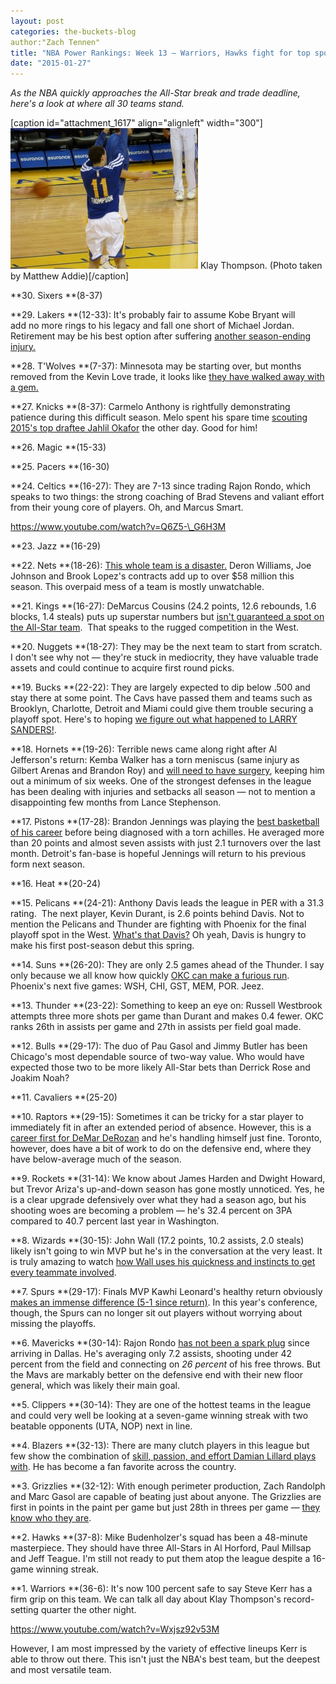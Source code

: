 ```yaml
---
layout: post
categories: the-buckets-blog
author:"Zach Tennen"
title: "NBA Power Rankings: Week 13 — Warriors, Hawks fight for top spot"
date: "2015-01-27"
---
```


_As the NBA quickly approaches the All-Star break and trade deadline, here's a look at where all 30 teams stand._

\[caption id="attachment\_1617" align="alignleft" width="300"\][![Klay Thompson is, umm, really, real good. (Photo taken by Matthew Addie)](images/Klay-Thompson-300x225.jpg)](http://www.flickr.com/photos/heelsports/8531340385/in/photolist-dZTmgB-e1UVMd-dnEQGQ-dyrYCL-dnES3F-dymv4r-e1Pjqi-e1Phek-e1UV6J-e1UX8d-e1UVGY-dyCnue-dyHQL1-dyHR17-dnFb3Z-dnEQzu-dnEWvN-ehMHR5-ehMGzL-ehMHtu-ehMHFq-dnEWt3-dnEQFs-dnES5x-dnELc6-dnES18-dnF9Fr-dnNXHA-dnEQK1-dnEQHL-dnEQyj-dyrYwE-dyrYFC-dyrYzw-dymvbt-dymv9V-dymv1p-dymv74-dyrYu9-dymuVR-egSmrC-hsKHce-dZZ6mh-q6m6yz-dZTqwV) Klay Thompson. (Photo taken by Matthew Addie)\[/caption\]

**30\. Sixers **(8-37)

**29\. Lakers **(12-33): It's probably fair to assume Kobe Bryant will add no more rings to his legacy and fall one short of Michael Jordan. Retirement may be his best option after suffering [another season-ending injury.](http://espn.go.com/los-angeles/nba/story/_/id/12217628/kobe-bryant-los-angeles-lakers-season-torn-rotator-cuff)

**28\. T'Wolves **(7-37): Minnesota may be starting over, but months removed from the Kevin Love trade, it looks like [they have walked away with a gem.](http://grantland.com/the-triangle/andrew-wiggins-kevin-love-timberwolves-rookies/)

**27\. Knicks **(8-37): Carmelo Anthony is rightfully demonstrating patience during this difficult season. Melo spent his spare time [scouting 2015's top draftee Jahlil Okafor](http://nypost.com/2015/01/25/carmelo-raves-about-okafor-whos-big-fan-of-melo/) the other day. Good for him!

**26\. Magic **(15-33)

**25\. Pacers **(16-30)

**24\. Celtics **(16-27): They are 7-13 since trading Rajon Rondo, which speaks to two things: the strong coaching of Brad Stevens and valiant effort from their young core of players. Oh, and Marcus Smart.

https://www.youtube.com/watch?v=Q6Z5-\_G6H3M

**23\. Jazz **(16-29)

**22\. Nets **(18-26): [This whole team is a disaster.](http://www.bloomberg.com/news/2015-01-13/prokhorov-said-to-explore-sale-of-brooklyn-nets-basketball-team.html) Deron Williams, Joe Johnson and Brook Lopez's contracts add up to over $58 million this season. This overpaid mess of a team is mostly unwatchable.

**21\. Kings **(16-27): DeMarcus Cousins (24.2 points, 12.6 rebounds, 1.6 blocks, 1.4 steals) puts up superstar numbers but [isn't guaranteed a spot on the All-Star team](http://www.nba.com/kings/Cousins-should-be-an-all-star).  That speaks to the rugged competition in the West.

**20\. Nuggets **(18-27): They may be the next team to start from scratch. I don't see why not — they're stuck in mediocrity, they have valuable trade assets and could continue to acquire first round picks.

**19\. Bucks **(22-22): They are largely expected to dip below .500 and stay there at some point. The Cavs have passed them and teams such as Brooklyn, Charlotte, Detroit and Miami could give them trouble securing a playoff spot. Here's to hoping [we figure out what happened to LARRY SANDERS!](http://bloguin.com/crossoverchronicles/2015-articles/seen-last-larry-sanders.html).

**18\. Hornets **(19-26): Terrible news came along right after Al Jefferson's return: Kemba Walker has a torn meniscus (same injury as Gilbert Arenas and Brandon Roy) and [will need to have surgery](http://espn.go.com/nba/story/_/id/12231424/kemba-walker-charlotte-hornets-torn-lateral-meniscus-left-knee), keeping him out a minimum of six weeks. One of the strongest defenses in the league has been dealing with injuries and setbacks all season — not to mention a disappointing few months from Lance Stephenson.

**17\. Pistons **(17-28): Brandon Jennings was playing the [best basketball of his career](https://www.youtube.com/watch?v=Klkqb4tGw4c) before being diagnosed with a torn achilles. He averaged more than 20 points and almost seven assists with just 2.1 turnovers over the last month. Detroit's fan-base is hopeful Jennings will return to his previous form next season.

**16\. Heat **(20-24)

**15\. Pelicans **(24-21): Anthony Davis leads the league in PER with a 31.3 rating.  The next player, Kevin Durant, is 2.6 points behind Davis. Not to mention the Pelicans and Thunder are fighting with Phoenix for the final playoff spot in the West. [What's that Davis?](http://i0.wp.com/espngrantland.files.wordpress.com/2015/01/davis-screaming.gif) Oh yeah, Davis is hungry to make his first post-season debut this spring.

**14\. Suns **(26-20): They are only 2.5 games ahead of the Thunder. I say only because we all know how quickly [OKC can make a furious run](http://www.thehighscreen.com/2014/12/nba-west-expected-eight/). Phoenix's next five games: WSH, CHI, GST, MEM, POR. Jeez.

**13\. Thunder **(23-22): Something to keep an eye on: Russell Westbrook attempts three more shots per game than Durant and makes 0.4 fewer. OKC ranks 26th in assists per game and 27th in assists per field goal made.

**12\. Bulls **(29-17): The duo of Pau Gasol and Jimmy Butler has been Chicago's most dependable source of two-way value. Who would have expected those two to be more likely All-Star bets than Derrick Rose and Joakim Noah?

**11\. Cavaliers **(25-20)

**10\. Raptors **(29-15): Sometimes it can be tricky for a star player to immediately fit in after an extended period of absence. However, this is a [career first for DeMar DeRozan](http://news.nationalpost.com/2015/01/26/toronto-raptors-demar-derozan-looking-more-like-himself-after-injury-but-hes-not-there-yet/) and he's handling himself just fine. Toronto, however, does have a bit of work to do on the defensive end, where they have below-average much of the season.

**9\. Rockets **(31-14): We know about James Harden and Dwight Howard, but Trevor Ariza's up-and-down season has gone mostly unnoticed. Yes, he is a clear upgrade defensively over what they had a season ago, but his shooting woes are becoming a problem — he's 32.4 percent on 3PA compared to 40.7 percent last year in Washington.

**8\. Wizards **(30-15): John Wall (17.2 points, 10.2 assists, 2.0 steals) likely isn't going to win MVP but he's in the conversation at the very least. It is truly amazing to watch [how Wall uses his quickness and instincts to get every teammate involved](http://grantland.com/the-triangle/the-grantland-basketball-hour-zach-lowe-breaks-down-john-walls-secret-superpower/).

**7\. Spurs **(29-17): Finals MVP Kawhi Leonard's healthy return obviously [makes an immense difference (5-1 since return)](http://bloguin.com/crossoverchronicles/2015-articles/spurs-slipping-west-standings.html). In this year's conference, though, the Spurs can no longer sit out players without worrying about missing the playoffs.

**6\. Mavericks **(30-14): Rajon Rondo [has not been a spark plug](http://espn.go.com/dallas/nba/story/_/id/12227243/dallas-mavericks-coach-rick-carlisle-calls-rajon-rondo-benching-aberration) since arriving in Dallas. He's averaging only 7.2 assists, shooting under 42 percent from the field and connecting on _26 percent_ of his free throws. But the Mavs are markably better on the defensive end with their new floor general, which was likely their main goal.

**5\. Clippers **(30-14): They are one of the hottest teams in the league and could very well be looking at a seven-game winning streak with two beatable opponents (UTA, NOP) next in line.

**4\. Blazers **(32-13): There are many clutch players in this league but few show the combination of [skill, passion, and effort Damian Lillard plays with](http://www.sbnation.com/nba/2015/1/13/7536729/damian-lillard-mvp-stephen-curry). He has become a fan favorite across the country.

**3\. Grizzlies **(32-12): With enough perimeter production, Zach Randolph and Marc Gasol are capable of beating just about anyone. The Grizzlies are first in points in the paint per game but just 28th in threes per game — [they know who they are](http://espn.go.com/blog/truehoop/post/_/id/72068/grit-grind-and-something-much-more).

**2\. Hawks **(37-8): Mike Budenholzer's squad has been a 48-minute masterpiece. They should have three All-Stars in Al Horford, Paul Millsap and Jeff Teague. I'm still not ready to put them atop the league despite a 16-game winning streak.

**1\. Warriors **(36-6): It's now 100 percent safe to say Steve Kerr has a firm grip on this team. We can talk all day about Klay Thompson's record-setting quarter the other night.

https://www.youtube.com/watch?v=Wxjsz92v53M

However, I am most impressed by the variety of effective lineups Kerr is able to throw out there. This isn't just the NBA's best team, but the deepest and most versatile team.

